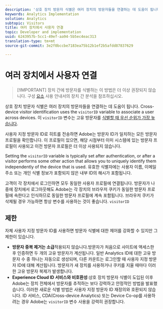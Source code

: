```yaml
---
description: '상호 장치 방문자 식별은 여러 장치의 방문자들을 연결하는 데 도움이 됩니다. 상호 장치 방문자 식별에서는 방문자 ID 변수 s.visitorID를 사용하여 여러 장치의 사용자를 연결합니다. '
keywords: Analytics Implementation
solution: Analytics
subtopic: Visitors
title: 여러 장치에서 사용자 연결
topic: Developer and implementation
uuid: 6243957b-5cc1-49ef-aa94-5b5ec4eac313
translation-type: tm+mt
source-git-commit: 3e2f0bccbe7183ea75b12b1ef2b5afdd87837629

---
```



# 여러 장치에서 사용자 연결

> [!IMPORTANT] 장치 간에 방문자를 식별하는 이 방법은 더 이상 권장되지 않습니다. 구성 [요소](/help/components/cda/cda-home.md) 사용 안내서의 장치 간 분석을 참조하십시오.

상호 장치 방문자 식별은 여러 장치의 방문자들을 연결하는 데 도움이 됩니다. Cross-device visitor identification uses the `visitorID` variable to associate a user across devices. 이 `visitorID` 변수는 고유 방문자를 [식별할 때 우선 순위가 가장 높습니다](../c-unique-visitors/visid-overview.md).

사용자 지정 방문자 ID로 히트를 전송하면 Adobe는 방문자 ID가 일치하는 모든 방문자 프로필을 확인합니다. 이 프로필이 있으면, 해당 시점부터 이미 시스템에 있는 방문자 프로필이 사용되고 이전 방문자 프로필은 더 이상 사용되지 않습니다.

Setting the `visitorID` variable is typically set after authentication, or after a visitor performs some other action that allows you to uniquely identify them independently of the device that is used. 유효한 식별자에는 사용자 이름, 이메일 주소 또는 개인 식별 정보가 포함되지 않은 내부 ID의 해시가 포함됩니다.

고객이 각 장치에서 로그인하면 모두 동일한 사용자 프로필에 연결됩니다. 방문자가 나중에 장치에서 로그아웃해도 Adobe는 각 장치의 브라우저 쿠키가 동일한 방문자 프로필에 속한다고 인식하므로 동일한 방문자 프로필에 계속 포함됩니다. 브라우저 쿠키가 삭제될 경우 가능하면 항상 변수를 사용하는 것이 좋습니다. `visitorID`

## 제한

자체 사용자 지정 방문자 ID를 사용하면 방문자 식별에 대한 제어를 강화할 수 있지만 그 제한이 있습니다.

* **방문자 중복 제거는 소급**&#x200B;적용되지 않습니다.방문자가 처음으로 사이트에 액세스한 후 인증하면 두 개의 고유 방문자가 계산됩니다. 일반 Analytics ID에 대한 고유 방문자 수 중 하나는 자동으로 생성되며, 다른 카운트는 로그인할 때 사용자 지정 방문자 ID에 대해 계산됩니다. 방문자가 새 장치를 사용하거나 쿠키를 지울 때마다 이러한 고유 방문자 복제가 발생합니다.
* **Experience Cloud ID 서비스와 비호환성**:상호 장치 방문자 식별이 도입된 이후 Adobe는 장치 전체에서 방문자를 추적하는 보다 강력하고 안정적인 방법을 발표했습니다. 이러한 새로운 식별 방법은 사용자 지정 방문자 ID 재정의와 호환되지 않습니다. ID 서비스, CDA(Cross-device Analytics) 또는 Device Co-op를 사용하려는 경우 Adobe는 `visitorID` 변수 사용을 강력히 권장합니다.
